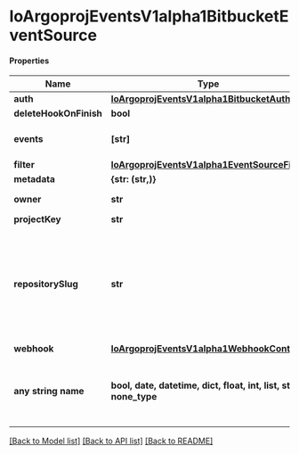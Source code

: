 # IoArgoprojEventsV1alpha1BitbucketEventSource

#### Properties
Name | Type | Description | Notes
------------ | ------------- | ------------- | -------------
**auth** | [**IoArgoprojEventsV1alpha1BitbucketAuth**](IoArgoprojEventsV1alpha1BitbucketAuth.md) |  | [optional] 
**deleteHookOnFinish** | **bool** |  | [optional] 
**events** | **[str]** | Events this webhook is subscribed to. | [optional] 
**filter** | [**IoArgoprojEventsV1alpha1EventSourceFilter**](IoArgoprojEventsV1alpha1EventSourceFilter.md) |  | [optional] 
**metadata** | **{str: (str,)}** |  | [optional] 
**owner** | **str** | Owner of the repository. | [optional] 
**projectKey** | **str** |  | [optional] 
**repositorySlug** | **str** | RepositorySlug is a URL-friendly version of a repository name, automatically generated by Bitbucket for use in the URL. | [optional] 
**webhook** | [**IoArgoprojEventsV1alpha1WebhookContext**](IoArgoprojEventsV1alpha1WebhookContext.md) |  | [optional] 
**any string name** | **bool, date, datetime, dict, float, int, list, str, none_type** | any string name can be used but the value must be the correct type | [optional]

[[Back to Model list]](../README.md#documentation-for-models) [[Back to API list]](../README.md#documentation-for-api-endpoints) [[Back to README]](../README.md)

